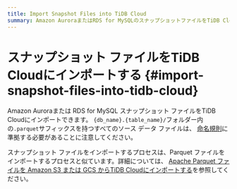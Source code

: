 ```yaml
---
title: Import Snapshot Files into TiDB Cloud
summary: Amazon AuroraまたはRDS for MySQLのスナップショットファイルをTiDB Cloudにインポートできます。.parquetサフィックスを持つすべてのソースデータファイルは、命名規則に準拠する必要があります。スナップショットファイルのインポートプロセスは、Parquetファイルのインポートプロセスと似ています。詳細については、Apache ParquetファイルをAmazon S3またはGCSからTiDB Cloudにインポートするを参照してください。
---
```


# スナップショット ファイルをTiDB Cloudにインポートする {#import-snapshot-files-into-tidb-cloud}

Amazon Auroraまたは RDS for MySQL スナップショット ファイルをTiDB Cloudにインポートできます。 `{db_name}.{table_name}/`フォルダー内の`.parquet`サフィックスを持つすべてのソース データ ファイルは、 [命名規則](/tidb-cloud/naming-conventions-for-data-import.md)に準拠する必要があることに注意してください。

スナップショット ファイルをインポートするプロセスは、Parquet ファイルをインポートするプロセスと似ています。詳細については、 [Apache Parquet ファイルを Amazon S3 または GCS からTiDB Cloudにインポートする](/tidb-cloud/import-parquet-files.md)を参照してください。
